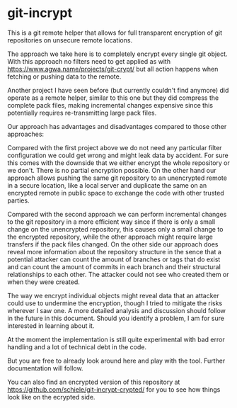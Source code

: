 # git-incrypt

This is a git remote helper that allows for full transparent encryption of git
repositories on unsecure remote locations.

The approach we take here is to completely encrypt every single git object.
With this approach no filters need to get applied as with
https://www.agwa.name/projects/git-crypt/ but all action happens when fetching
or pushing data to the remote.

Another project I have seen before (but currently couldn't find anymore) did
operate as a remote helper, similar to this one but they did compress the
complete pack files, making incremental changes expensive since this
potentially requires re-transmitting large pack files.

Our approach has advantages and disadvantages compared to those other
approaches:

Compared with the first project above we do not need any particular filter
configuration we could get wrong and might leak data by accident. For sure
this comes with the downside that we either encrypt the whole repository or we
don't. There is no partial encryption possible. On the other hand our approach
allows pushing the same git repository to an unencrypted remote in a secure
location, like a local server and duplicate the same on an encrypted remote in
public space to exchange the code with other trusted parties.

Compared with the second approach we can perform incremental changes to the
git repository in a more efficient way since if there is only a small change
on the unencrypted repository, this causes only a small change to the
encrypted repository, while the other approach might require large transfers
if the pack files changed. On the other side our approach does reveal more
information about the repository structure in the sence that a potential
attacker can count the amount of branches or tags that do exist and can count
the amount of commits in each branch and their structural relationships to
each other. The attacker could not see who created them or when they were
created.

The way we encrypt individual objects might reveal data that an attacker could
use to undermine the encryption, though I tried to mitigate the risks wherever
I saw one. A more detailed analysis and discussion should follow in the future
in this document. Should you identify a problem, I am for sure interested in
learning about it.

At the moment the implementation is still quite experimental with bad error
handling and a lot of technical debt in the code.

But you are free to already look around here and play with the tool. Further
documentation will follow.

You can also find an encrypted version of this repository at
https://github.com/schiele/git-incrypt-crypted/ for you to see how things look
like on the ecrypted side.
